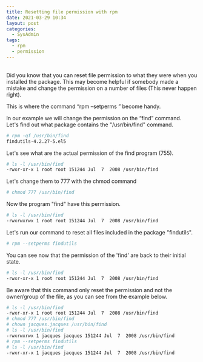```yaml
---
title: Resetting file permission with rpm
date: 2021-03-29 10:34 
layout: post
categories:
  - SysAdmin 
tags:
  - rpm
  - permission
---
```


<br>
Did you know that you can reset file permission to what they were when you installed the package. This may become helpful if somebody made a mistake and change the permission on a number of files (This never happen right). 

<!--more-->

This is where the command &#8220;rpm &#8211;setperms <package>&#8221; become handy.

In our example we will change the permission on the &#8220;find&#8221; command.  
Let's find out what package contains the "/usr/bin/find" command.  
```bash
# rpm -qf /usr/bin/find
findutils-4.2.27-5.el5
```

Let's see what are the actual permission of the find program (755).  
```bash
# ls -l /usr/bin/find
-rwxr-xr-x 1 root root 151244 Jul  7  2008 /usr/bin/find
```

Let's change them to 777 with the chmod command  
```bash
# chmod 777 /usr/bin/find
```

Now the program "find" have this permission.
```bash
# ls -l /usr/bin/find
-rwxrwxrwx 1 root root 151244 Jul  7  2008 /usr/bin/find
```

Let's run our command to reset all files included in the package "findutils".
```bash
# rpm --setperms findutils
```

You can see now that the permission of the 'find' are back to their initial state.
```bash
# ls -l /usr/bin/find
-rwxr-xr-x 1 root root 151244 Jul  7  2008 /usr/bin/find
```

Be aware that this command only reset the permission and not the owner/group of the file, as you can see from the example below.

```bash
# ls -l /usr/bin/find
-rwxr-xr-x 1 root root 151244 Jul  7  2008 /usr/bin/find
# chmod 777 /usr/bin/find
# chown jacques.jacques /usr/bin/find
# ls -l /usr/bin/find
-rwxrwxrwx 1 jacques jacques 151244 Jul  7  2008 /usr/bin/find
# rpm --setperms findutils
# ls -l /usr/bin/find
-rwxr-xr-x 1 jacques jacques 151244 Jul  7  2008 /usr/bin/find
```
